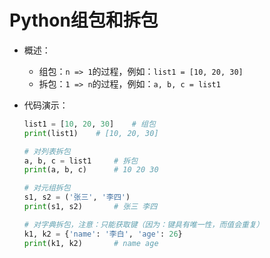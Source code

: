 # Python组包和拆包

- 概述：
	- 组包：`n => 1`的过程，例如：`list1 = [10, 20, 30]`
	- 拆包：`1 => n`的过程，例如：`a, b, c = list1`

- 代码演示：

	```python
	list1 = [10, 20, 30]	# 组包
	print(list1)	# [10, 20, 30]
	
	# 对列表拆包
	a, b, c = list1		# 拆包
	print(a, b, c)		# 10 20 30
	
	# 对元组拆包
	s1, s2 = ('张三', '李四')
	print(s1, s2)		# 张三 李四
	
	# 对字典拆包，注意：只能获取键（因为：键具有唯一性，而值会重复）
	k1, k2 = {'name': '李白', 'age': 26}
	print(k1, k2)		# name age
	```

	













































